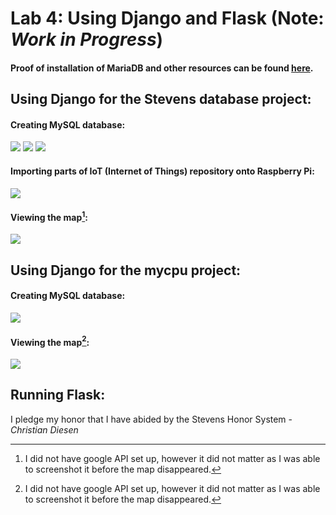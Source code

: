 # Lab 4: Using Django and Flask (Note: *Work in Progress*)
#### Proof of installation of MariaDB and other resources can be found [here](https://github.com/cdiesen/EE-322/blob/main/lab4/imagesAndResources/README.md).

## Using Django for the Stevens database project:
#### Creating MySQL database:
![](https://github.com/cdiesen/EE-322/blob/main/lab4/imagesAndResources/lab4p1.png)
![](https://github.com/cdiesen/EE-322/blob/main/lab4/imagesAndResources/lab4p2.png)
![](https://github.com/cdiesen/EE-322/blob/main/lab4/imagesAndResources/lab4p3.png)

#### Importing parts of IoT (Internet of Things) repository onto Raspberry Pi:
![](https://github.com/cdiesen/EE-322/blob/main/lab4/imagesAndResources/lab4p4.png)

#### Viewing the map[^1]:
![](https://github.com/cdiesen/EE-322/blob/main/lab4/imagesAndResources/lab4p5.png)

## Using Django for the mycpu project:
#### Creating MySQL database:
![](https://github.com/cdiesen/EE-322/blob/main/lab4/imagesAndResources/lab4p6.png)

#### Viewing the map[^1]:
![](https://github.com/cdiesen/EE-322/blob/main/lab4/imagesAndResources/lab4p7.png)

## Running Flask:

I pledge my honor that I have abided by the Stevens Honor System - *Christian Diesen*
[^1]: I did not have google API set up, however it did not matter as I was able to screenshot it before the map disappeared.
